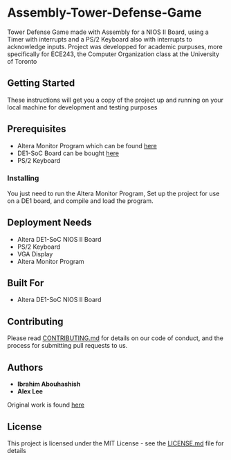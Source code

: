# Assembly-Tower-Defense-Game
Tower Defense Game made with Assembly for a NIOS II Board, using a Timer with interrupts and a PS/2 Keyboard also with interrupts to acknowledge inputs. Project was developped for academic purpuses, more specifically for ECE243, the Computer Organization class at the University of Toronto


## Getting Started

These instructions will get you a copy of the project up and running on your local machine for development and testing purposes

## Prerequisites

* Altera Monitor Program which can be found [here](https://www.altera.com/support/training/university/materials-software.html)
* DE1-SoC Board can be bought [here](http://www.terasic.com.tw/cgi-bin/page/archive.pl?Language=English&No=836)
* PS/2 Keyboard

### Installing

You just need to run the Altera Monitor Program, Set up the project for use on a DE1 board, and compile and load the program.

## Deployment Needs

* Altera DE1-SoC NIOS II Board
* PS/2 Keyboard
* VGA Display
* Altera Monitor Program

## Built For

* Altera DE1-SoC NIOS II Board

## Contributing

Please read [CONTRIBUTING.md](/Contributing.md) for details on our code of conduct, and the process for submitting pull requests to us.

## Authors

* **Ibrahim Abouhashish**
* **Alex Lee**

Original work is found [here](https://github.com/theapaz/Assembly-Tower-Defense-Game)

## License

This project is licensed under the MIT License - see the [LICENSE.md](LICENSE.md) file for details
